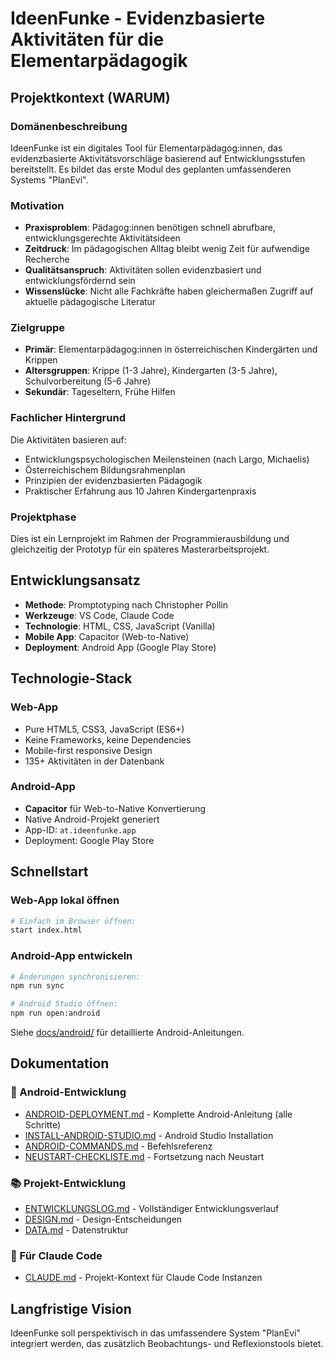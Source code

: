 # IdeenFunke - Evidenzbasierte Aktivitäten für die Elementarpädagogik

## Projektkontext (WARUM)

### Domänenbeschreibung
IdeenFunke ist ein digitales Tool für Elementarpädagog:innen, das evidenzbasierte Aktivitätsvorschläge basierend auf Entwicklungsstufen bereitstellt. Es bildet das erste Modul des geplanten umfassenderen Systems "PlanEvi".

### Motivation
- **Praxisproblem**: Pädagog:innen benötigen schnell abrufbare, entwicklungsgerechte Aktivitätsideen
- **Zeitdruck**: Im pädagogischen Alltag bleibt wenig Zeit für aufwendige Recherche
- **Qualitätsanspruch**: Aktivitäten sollen evidenzbasiert und entwicklungsfördernd sein
- **Wissenslücke**: Nicht alle Fachkräfte haben gleichermaßen Zugriff auf aktuelle pädagogische Literatur

### Zielgruppe
- **Primär**: Elementarpädagog:innen in österreichischen Kindergärten und Krippen
- **Altersgruppen**: Krippe (1-3 Jahre), Kindergarten (3-5 Jahre), Schulvorbereitung (5-6 Jahre)
- **Sekundär**: Tageseltern, Frühe Hilfen

### Fachlicher Hintergrund
Die Aktivitäten basieren auf:
- Entwicklungspsychologischen Meilensteinen (nach Largo, Michaelis)
- Österreichischem Bildungsrahmenplan
- Prinzipien der evidenzbasierten Pädagogik
- Praktischer Erfahrung aus 10 Jahren Kindergartenpraxis

### Projektphase
Dies ist ein Lernprojekt im Rahmen der Programmierausbildung und gleichzeitig der Prototyp für ein späteres Masterarbeitsprojekt.

## Entwicklungsansatz
- **Methode**: Promptotyping nach Christopher Pollin
- **Werkzeuge**: VS Code, Claude Code
- **Technologie**: HTML, CSS, JavaScript (Vanilla)
- **Mobile App**: Capacitor (Web-to-Native)
- **Deployment**: Android App (Google Play Store)

## Technologie-Stack

### Web-App
- Pure HTML5, CSS3, JavaScript (ES6+)
- Keine Frameworks, keine Dependencies
- Mobile-first responsive Design
- 135+ Aktivitäten in der Datenbank

### Android-App
- **Capacitor** für Web-to-Native Konvertierung
- Native Android-Projekt generiert
- App-ID: `at.ideenfunke.app`
- Deployment: Google Play Store

## Schnellstart

### Web-App lokal öffnen
```bash
# Einfach im Browser öffnen:
start index.html
```

### Android-App entwickeln
```bash
# Änderungen synchronisieren:
npm run sync

# Android Studio öffnen:
npm run open:android
```

Siehe [docs/android/](docs/android/) für detaillierte Android-Anleitungen.

## Dokumentation

### 📱 Android-Entwicklung
- [ANDROID-DEPLOYMENT.md](docs/android/ANDROID-DEPLOYMENT.md) - Komplette Android-Anleitung (alle Schritte)
- [INSTALL-ANDROID-STUDIO.md](docs/android/INSTALL-ANDROID-STUDIO.md) - Android Studio Installation
- [ANDROID-COMMANDS.md](docs/android/ANDROID-COMMANDS.md) - Befehlsreferenz
- [NEUSTART-CHECKLISTE.md](docs/android/NEUSTART-CHECKLISTE.md) - Fortsetzung nach Neustart

### 📚 Projekt-Entwicklung
- [ENTWICKLUNGSLOG.md](docs/development/ENTWICKLUNGSLOG.md) - Vollständiger Entwicklungsverlauf
- [DESIGN.md](docs/development/DESIGN.md) - Design-Entscheidungen
- [DATA.md](docs/development/DATA.md) - Datenstruktur

### 🤖 Für Claude Code
- [CLAUDE.md](CLAUDE.md) - Projekt-Kontext für Claude Code Instanzen

## Langfristige Vision
IdeenFunke soll perspektivisch in das umfassendere System "PlanEvi" integriert werden, das zusätzlich Beobachtungs- und Reflexionstools bietet.
